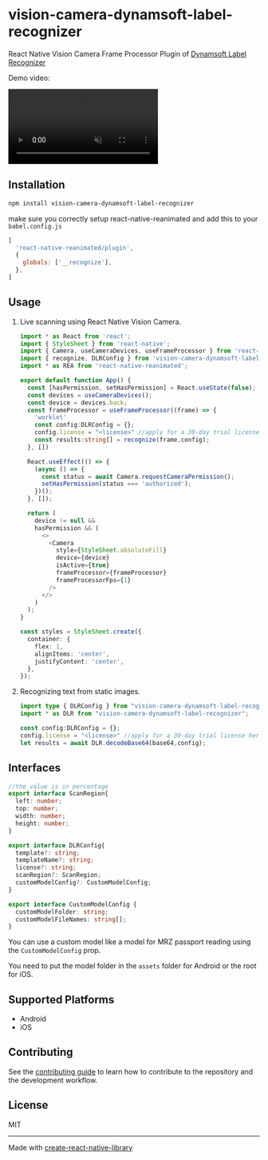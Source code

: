 # vision-camera-dynamsoft-label-recognizer


React Native Vision Camera Frame Processor Plugin of [Dynamsoft Label Recognizer](https://www.dynamsoft.com/label-recognition/overview/)

Demo video:

<video src="https://user-images.githubusercontent.com/5462205/182806964-bf2fc8d6-76e0-4cc8-a465-6ac70e6c81ab.mp4" data-canonical-src="https://user-images.githubusercontent.com/5462205/182806964-bf2fc8d6-76e0-4cc8-a465-6ac70e6c81ab.mp4" controls="controls" muted="muted" class="d-block rounded-bottom-2 border-top width-fit" style="max-height:640px;">
</video>


## Installation

```sh
npm install vision-camera-dynamsoft-label-recognizer
```

make sure you correctly setup react-native-reanimated and add this to your `babel.config.js`

```js
[
  'react-native-reanimated/plugin',
  {
    globals: ['__recognize'],
  },
]
```

## Usage

1. Live scanning using React Native Vision Camera.

   ```ts
   import * as React from 'react';
   import { StyleSheet } from 'react-native';
   import { Camera, useCameraDevices, useFrameProcessor } from 'react-native-vision-camera';
   import { recognize, DLRConfig } from 'vision-camera-dynamsoft-label-recognizer';
   import * as REA from 'react-native-reanimated';

   export default function App() {
     const [hasPermission, setHasPermission] = React.useState(false);
     const devices = useCameraDevices();
     const device = devices.back;
     const frameProcessor = useFrameProcessor((frame) => {
       'worklet'
       const config:DLRConfig = {};
       config.license = "<license>" //apply for a 30-day trial license here: https://www.dynamsoft.com/customer/license/trialLicense/?product=dlr
       const results:string[] = recognize(frame,config);
     }, [])

     React.useEffect(() => {
       (async () => {
         const status = await Camera.requestCameraPermission();
         setHasPermission(status === 'authorized');
       })();
     }, []);

     return (
       device != null &&
       hasPermission && (
         <>
           <Camera
             style={StyleSheet.absoluteFill}
             device={device}
             isActive={true}
             frameProcessor={frameProcessor}
             frameProcessorFps={1}
           />
         </>
       )
     );
   }

   const styles = StyleSheet.create({
     container: {
       flex: 1,
       alignItems: 'center',
       justifyContent: 'center',
     },
   });
   ```

2. Recognizing text from static images.

   ```ts
   import type { DLRConfig } from "vision-camera-dynamsoft-label-recognizer";
   import * as DLR from "vision-camera-dynamsoft-label-recognizer";
   
   const config:DLRConfig = {};
   config.license = "<license>" //apply for a 30-day trial license here: https://www.dynamsoft.com/customer/license/trialLicense/?product=dlr
   let results = await DLR.decodeBase64(base64,config);
   ```

## Interfaces

```ts
//the value is in percentage
export interface ScanRegion{
  left: number;
  top: number;
  width: number;
  height: number;
}

export interface DLRConfig{
  template?: string;
  templateName?: string;
  license?: string;
  scanRegion?: ScanRegion;
  customModelConfig?: CustomModelConfig;
}

export interface CustomModelConfig {
  customModelFolder: string;
  customModelFileNames: string[];
}
```

You can use a custom model like a model for MRZ passport reading using the `CustomModelConfig` prop.

You need to put the model folder in the `assets` folder for Android or the root for iOS.

## Supported Platforms

* Android
* iOS

## Contributing

See the [contributing guide](CONTRIBUTING.md) to learn how to contribute to the repository and the development workflow.

## License

MIT

---

Made with [create-react-native-library](https://github.com/callstack/react-native-builder-bob)
